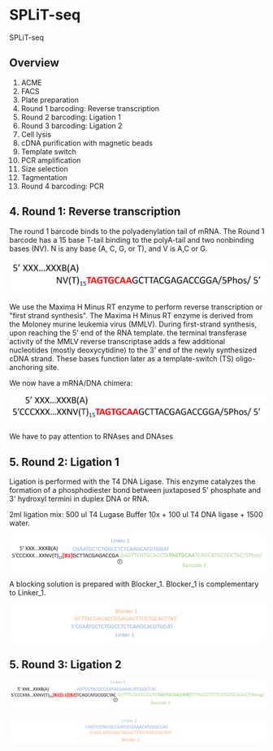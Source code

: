 # SPLiT-seq
SPLiT-seq

## Overview
1. ACME
2. FACS
3. Plate preparation 
4. Round 1 barcoding: Reverse transcription
5. Round 2 barcoding: Ligation 1
6. Round 3 barcoding: Ligation 2
7. Cell lysis
8. cDNA purification with magnetic beads
9. Template switch
10. PCR amplification
11. Size selection
12. Tagmentation
13. Round 4 barcoding: PCR

## 4. Round 1: Reverse transcription
The round 1 barcode binds to the polyadenylation tail of mRNA. The Round 1 barcode has a 15 base T-tail binding to the polyA-tail and two nonbinding bases (NV). N is any base (A, C, G, or T), and V is A,C or G.

![image.png](Round1_1.PNG)

We use the Maxima H Minus RT enzyme to perform reverse transcription or "first strand synthesis". The Maxima H Minus RT enzyme is derived from the Moloney murine leukemia virus (MMLV). During first-strand synthesis, upon reaching the 5' end of the RNA template. the terminal transferase activity of the MMLV reverse transcriptase adds a few additional nucleotides (mostly deoxycytidine) to the 3' end of the newly synthesized cDNA strand. These bases function later as a template-switch (TS) oligo-anchoring site.

We now have a mRNA/DNA chimera:

![image.png](Round1_2.PNG)

We have to pay attention to RNAses and DNAses

## 5. Round 2: Ligation 1
Ligation is performed with the T4 DNA Ligase. This enzyme catalyzes the formation of a phosphodiester bond between juxtaposed 5' phosphate and 3' hydroxyl termini in duplex DNA or RNA. 

2ml ligation mix: 500 ul T4 Lugase Buffer 10x + 100 ul T4 DNA ligase + 1500 water.

![image.png](Round2_1.PNG)

A blocking solution is prepared with Blocker_1. Blocker_1 is complementary to Linker_1.

![image.png](Round2_2_2.PNG)

## 5. Round 3: Ligation 2

![image.png](Round3_1.PNG)

![image.png](Round3_2.PNG)
